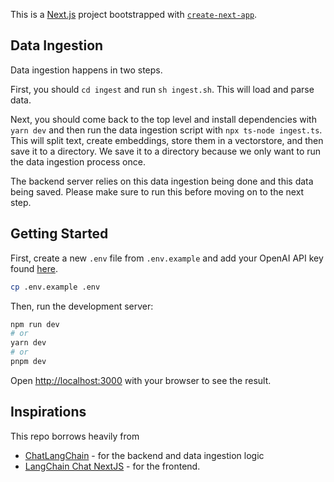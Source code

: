 This is a [Next.js](https://nextjs.org/) project bootstrapped with [`create-next-app`](https://github.com/vercel/next.js/tree/canary/packages/create-next-app).

## Data Ingestion

Data ingestion happens in two steps. 

First, you should `cd ingest` and run `sh ingest.sh`. This will load and parse data.

Next, you should come back to the top level and install dependencies with `yarn dev` and then run the data ingestion script with `npx ts-node ingest.ts`. This will split text, create embeddings, store them in a vectorstore, and then save it to a directory.
We save it to a directory because we only want to run the data ingestion process once. 

The backend server relies on this data ingestion being done and this data being saved. Please make sure to run this before moving on to the next step.

## Getting Started

First, create a new `.env` file from `.env.example` and add your OpenAI API key found [here](https://platform.openai.com/account/api-keys).

```bash
cp .env.example .env
```

Then, run the development server:

```bash
npm run dev
# or
yarn dev
# or
pnpm dev
```

Open [http://localhost:3000](http://localhost:3000) with your browser to see the result.

## Inspirations

This repo borrows heavily from 

- [ChatLangChain](https://github.com/hwchase17/chat-langchain) - for the backend and data ingestion logic
- [LangChain Chat NextJS](https://github.com/zahidkhawaja/langchain-chat-nextjs) - for the frontend.
